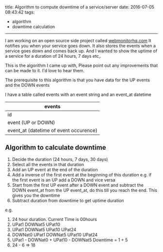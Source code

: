 title: Algorithm to compute downtime of a service/server
date: 2016-07-05 08:43:42
tags:
- algorithm
- downtime calculation
---

I am working on an open source side project called [webmonitorhq.com](http://webmonitorhq.com/)
It notifies you when your service goes down. It also stores the events when a service goes down
and comes back up. And I wanted to show the uptime of a service for a duration of 24 hours, 7 days etc,.

This is the algorithm I came up with, Please point out any improvements that can be made to it. I'd love to hear them.

The prerequisite to this algorithm is that you have data for the UP events and the DOWN events

I have a table called events with an event string and an event_at datetime

| events                                 |
| ------------------------------------   |
| id                                     |
| event (UP or DOWN)                     |
| event_at (datetime of event occurence) |

## Algorithm to calculate downtime

  1. Decide the duration (24 hours, 7 days, 30 days)
  2. Select all the events in that duration
  3. Add an UP event at the end of the duration
  4. Add a inverse of the first event at the beginning of this duration
    e.g. if the first event is an UP add a DOWN and vice versa
  5. Start from the first UP event after a DOWN event and subtract the DOWN event_at from the UP event_at, do this till you reach the end. This gives you the downtime
  6. Subtract duration from downtime to get uptime duration

e.g.
  1. 24 hour duration. Current Time is 00hours
  2. UPat1 DOWNat5 UPat10
  3. UPat1 DOWNat5 UPat10 UPat24
  4. DOWNat0 UPat1 DOWNat5 UPat10 UPat24
  5. UPat1 - DOWNat0 + UPat10 - DOWNat5
    Downtime = 1 + 5
  6. 24 - 6 => 18

